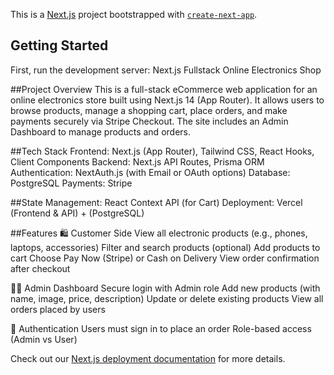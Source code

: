 This is a [Next.js](https://nextjs.org) project bootstrapped with [`create-next-app`](https://nextjs.org/docs/app/api-reference/cli/create-next-app).

## Getting Started

First, run the development server:
Next.js Fullstack Online Electronics Shop

##Project Overview
This is a full-stack eCommerce web application for an online electronics store built using Next.js 14 (App Router). It allows users to browse products, manage a shopping cart, place orders, and make payments securely via Stripe Checkout. The site includes an Admin Dashboard to manage products and orders.

##Tech Stack
Frontend: Next.js (App Router), Tailwind CSS, React Hooks, Client Components
Backend: Next.js API Routes, Prisma ORM
Authentication: NextAuth.js (with Email or OAuth options)
Database: PostgreSQL
Payments: Stripe

##State Management: React Context API (for Cart)
Deployment: Vercel (Frontend & API) + (PostgreSQL)

##Features
🛍️ Customer Side
View all electronic products (e.g., phones, laptops, accessories)
Filter and search products (optional)
Add products to cart
Choose Pay Now (Stripe) or Cash on Delivery
View order confirmation after checkout

👨‍💼 Admin Dashboard
Secure login with Admin role
Add new products (with name, image, price, description)
Update or delete existing products
View all orders placed by users

🔐 Authentication
Users must sign in to place an order
Role-based access (Admin vs User)





Check out our [Next.js deployment documentation](https://nextjs.org/docs/app/building-your-application/deploying) for more details.
